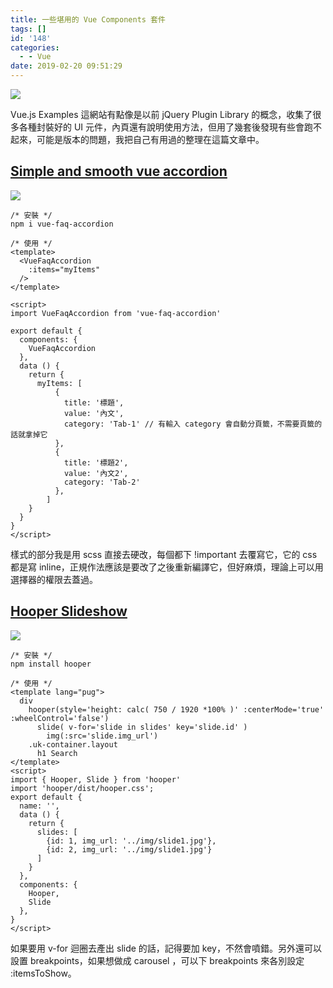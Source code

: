 ```yaml
---
title: 一些堪用的 Vue Components 套件
tags: []
id: '148'
categories:
  - - Vue
date: 2019-02-20 09:51:29
---
```


![](https://i0.wp.com/oberonlai.blog/wp-content/uploads/2019/02/screely-1550626306459.jpg?fit=1024%2C651&ssl=1)

Vue.js Examples 這網站有點像是以前 jQuery Plugin Library 的概念，收集了很多各種封裝好的 UI 元件，內頁還有說明使用方法，但用了幾套後發現有些會跑不起來，可能是版本的問題，我把自己有用過的整理在這篇文章中。

## [Simple and smooth vue accordion](https://vuejsexamples.com/simple-and-smooth-vue-accordion/)

![](https://oberonlai.blog/wp-content/uploads/2019/02/vue-faq-accordion.gif)

```
/* 安裝 */
npm i vue-faq-accordion

/* 使用 */
<template>
  <VueFaqAccordion 
    :items="myItems"
  />
</template>

<script>
import VueFaqAccordion from 'vue-faq-accordion'

export default {
  components: {
    VueFaqAccordion
  },
  data () {
    return {
      myItems: [
          {
            title: '標題',
            value: '內文',
            category: 'Tab-1' // 有輸入 category 會自動分頁籤，不需要頁籤的話就拿掉它
          },
          {
            title: '標題2',
            value: '內文2',
            category: 'Tab-2'
          },
        ]
    }
  }
}
</script>
```

樣式的部分我是用 scss 直接去硬改，每個都下 !important 去覆寫它，它的 css 都是寫 inline，正規作法應該是要改了之後重新編譯它，但好麻煩，理論上可以用選擇器的權限去蓋過。

## [Hooper Slideshow](https://baianat.github.io/hooper/)

![](https://oberonlai.blog/wp-content/uploads/2019/02/CleanShot-2019-02-20-at-09.48.22.png)

```
/* 安裝 */
npm install hooper

/* 使用 */
<template lang="pug">
  div
    hooper(style='height: calc( 750 / 1920 *100% )' :centerMode='true' :wheelControl='false')
      slide( v-for='slide in slides' key='slide.id' )
        img(:src='slide.img_url')
    .uk-container.layout
      h1 Search
</template>
<script>
import { Hooper, Slide } from 'hooper'
import 'hooper/dist/hooper.css';
export default {
  name: '',
  data () {
    return {
      slides: [
        {id: 1, img_url: '../img/slide1.jpg'},
        {id: 2, img_url: '../img/slide1.jpg'}
      ]
    }
  },
  components: {
    Hooper,
    Slide
  },
}
</script>
```

如果要用 v-for 迴圈去產出 slide 的話，記得要加 key，不然會噴錯。另外還可以設置 breakpoints，如果想做成 carousel ，可以下 breakpoints 來各別設定 :itemsToShow。
